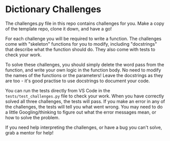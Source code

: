 # Dictionary Challenges

The challenges.py file in this repo contains challenges for you. Make a copy of the template repo, clone it down, and have a go!

For each challenge you will be required to write a function. The challenges come with "skeleton" functions for you to modify, including "docstrings" that describe what the function should do. They also come with tests to check your work.

To solve these challenges, you should simply delete the word pass from the function, and write your own logic in the function body. No need to modify the names of the functions or the parameters! Leave the docstrings as they are too - it's good practise to use docstrings to document your code.

You can run the tests directly from VS Code in the `tests/test_challenges.py` file to check your work. When you have correctly solved all three challenges, the tests will pass. If you make an error in any of the challenges, the tests will tell you what went wrong. You may need to do a little Googling/thinking to figure out what the error messages mean, or how to solve the problem.

If you need help interpreting the challenges, or have a bug you can't solve, grab a mentor for help!
